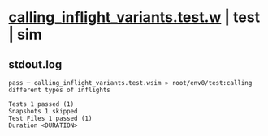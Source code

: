 # [calling_inflight_variants.test.w](../../../../../examples/tests/valid/calling_inflight_variants.test.w) | test | sim

## stdout.log
```log
pass ─ calling_inflight_variants.test.wsim » root/env0/test:calling different types of inflights

Tests 1 passed (1)
Snapshots 1 skipped
Test Files 1 passed (1)
Duration <DURATION>
```

